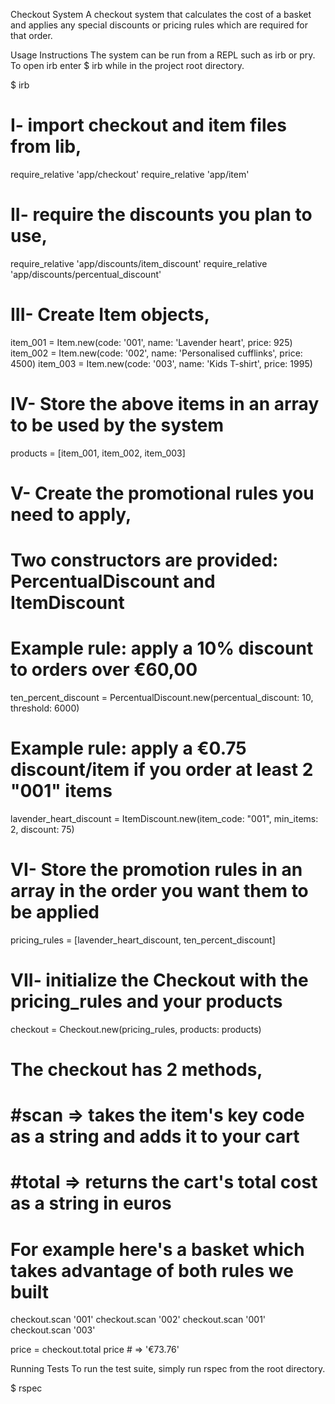 Checkout System
A checkout system that calculates the cost of a basket and applies any special discounts or pricing rules which are required for that order.

Usage Instructions
The system can be run from a REPL such as irb or pry. To open irb enter $ irb while in the project root directory.

$ irb

# I- import checkout and item files from lib,

require_relative 'app/checkout'
require_relative 'app/item'

# II- require the discounts you plan to use,

require_relative 'app/discounts/item_discount'
require_relative 'app/discounts/percentual_discount'

# III- Create Item objects,
item_001 = Item.new(code: '001', name: 'Lavender heart', price: 925)
item_002 = Item.new(code: '002', name: 'Personalised cufflinks', price: 4500)
item_003 = Item.new(code: '003', name: 'Kids T-shirt', price: 1995)

# IV- Store the above items in an array to be used by the system
products = [item_001, item_002, item_003]

# V- Create the promotional rules you need to apply,
# Two constructors are provided: PercentualDiscount and ItemDiscount

# Example rule: apply a 10% discount to orders over €60,00
ten_percent_discount = PercentualDiscount.new(percentual_discount: 10, threshold: 6000)

# Example rule: apply a €0.75 discount/item if you order at least 2 "001" items
lavender_heart_discount = ItemDiscount.new(item_code: "001", min_items: 2, discount: 75)

# VI- Store the promotion rules in an array in the order you want them to be applied
pricing_rules = [lavender_heart_discount, ten_percent_discount]

# VII- initialize the Checkout with the pricing_rules and your products
checkout = Checkout.new(pricing_rules, products: products)

# The checkout has 2 methods,
# #scan => takes the item's key code as a string and adds it to your cart
# #total => returns the cart's total cost as a string in euros

# For example here's a basket which takes advantage of both rules we built
checkout.scan '001'
checkout.scan '002'
checkout.scan '001'
checkout.scan '003'

price = checkout.total
price # => '€73.76'

Running Tests
To run the test suite, simply run rspec from the root directory.

$ rspec
